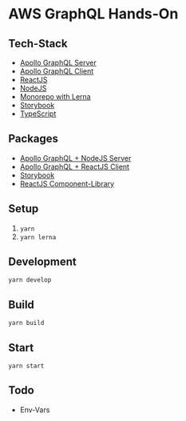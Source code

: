 # AWS GraphQL Hands-On

## Tech-Stack

* [Apollo GraphQL Server](https://www.apollographql.com/docs/apollo-server/)
* [Apollo GraphQL Client](https://www.apollographql.com/docs/react/)
* [ReactJS](https://reactjs.org/)
* [NodeJS](https://nodejs.org)
* [Monorepo with Lerna](https://lernajs.io/)
* [Storybook](https://storybook.js.org/)
* [TypeScript](https://www.typescriptlang.org/)

## Packages

* [Apollo GraphQL + NodeJS Server](packages/server/README.md)
* [Apollo GraphQL + ReactJS Client](packages/client/README.md)
* [Storybook](packages/storybook/README.md)
* [ReactJS Component-Library](packages/components/README.md)

## Setup

1. `yarn`
2. `yarn lerna`

## Development

`yarn develop`

## Build

`yarn build`

## Start

`yarn start`

## Todo

* Env-Vars
